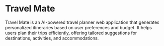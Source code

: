 # Travel Mate

Travel Mate is an AI-powered travel planner web application that generates personalized itineraries based on user preferences and budget. It helps users plan their trips efficiently, offering tailored suggestions for destinations, activities, and accommodations.